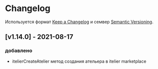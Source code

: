# Changelog
Используется формат [Keep a Changelog](https://keepachangelog.com/en/1.0.0/) и семвер [Semantic Versioning](https://semver.org/spec/v2.0.0.html).

## [v1.14.0] - 2021-08-17

### добавлено 
- itelierCreateAtelier метод создания ательера в itelier marketplace

